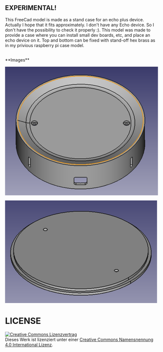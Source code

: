 ## EXPERIMENTAL!
This FreeCad model is made as a stand case for an echo plus device. 
Actually I hope that it fits approximately. I don't have any Echo device. So I don't have the possibility to check it properly :).
This model was made to provide a case where you can install small dev boards, etc, and place an echo device on it.
Top and bottom can be fixed with stand-off hex brass as in my privious raspberry pi case model.

<br>
**Images**
<br>

![Plate Case Top](img/case.png)
<br>

![Plate Case Bottom](img/cap.png)

# LICENSE

<dl>
<a rel="license" href="http://creativecommons.org/licenses/by/4.0/"><img alt="Creative Commons Lizenzvertrag" style="border-width:0" src="https://i.creativecommons.org/l/by/4.0/88x31.png" /></a><br />Dieses Werk ist lizenziert unter einer <a rel="license" href="http://creativecommons.org/licenses/by/4.0/">Creative Commons Namensnennung 4.0 International Lizenz</a>.
</dl>
